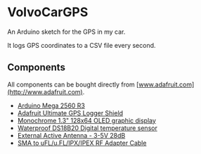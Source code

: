 VolvoCarGPS
===========

An Arduino sketch for the GPS in my car.

It logs GPS coordinates to a CSV file every second.

## Components
All components can be bought directly from [www.adafruit.com](http://www.adafruit.com).
- [Arduino Mega 2560 R3](https://www.adafruit.com/products/191)
- [Adafruit Ultimate GPS Logger Shield](https://www.adafruit.com/products/1272)
- [Monochrome 1.3" 128x64 OLED graphic display](https://www.adafruit.com/products/938)
- [Waterproof DS18B20 Digital temperature sensor](https://www.adafruit.com/products/381)
- [External Active Antenna - 3-5V 28dB](https://www.adafruit.com/products/960)
- [SMA to uFL/u.FL/IPX/IPEX RF Adapter Cable](https://www.adafruit.com/products/851)
